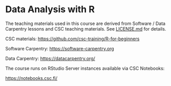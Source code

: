 # Data Analysis with R

The teaching materials used in this course are derived from Software / Data Carpentry lessons and CSC teaching materials. See [LICENSE.md](LICENSE.md) for details.

CSC materials: https://github.com/csc-training/R-for-beginners

Software Carpentry: https://software-carpentry.org

Data Carpentry: https://datacarpentry.org/

The course runs on RStudio Server instances available via CSC Notebooks:

https://notebooks.csc.fi/
